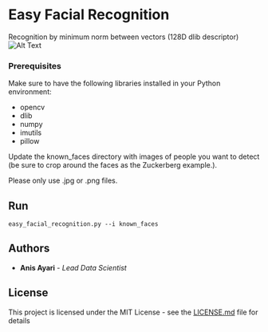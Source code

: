 # Easy Facial Recognition

Recognition by minimum norm between vectors (128D dlib descriptor)
![Alt Text](readme.gif)

### Prerequisites

Make sure to have the following libraries installed in your Python environment:

- opencv
- dlib
- numpy
- imutils
- pillow

Update the known_faces directory with images of people you want to detect (be sure to crop around the faces as the Zuckerberg example.).

Please only use .jpg or .png files.

## Run

```
easy_facial_recognition.py --i known_faces
```

## Authors

* **Anis Ayari** - *Lead Data Scientist* 

## License

This project is licensed under the MIT License - see the [LICENSE.md](LICENSE.md) file for details
